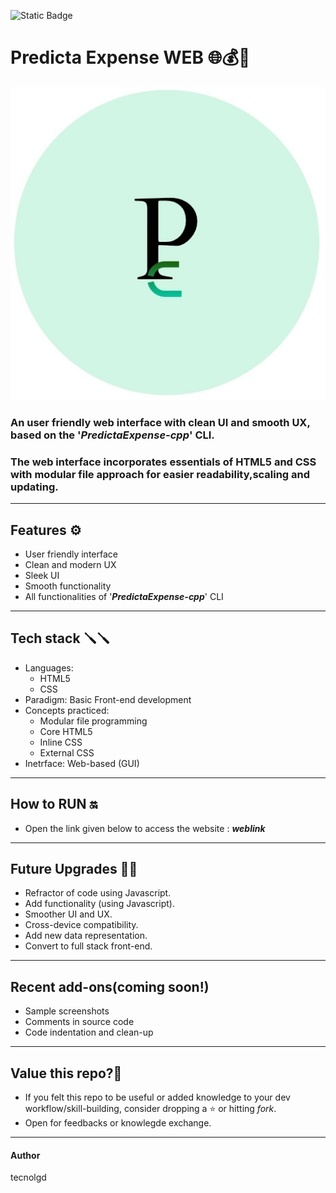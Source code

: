 ![Static Badge](https://img.shields.io/badge/Static-website-blue)

# Predicta Expense WEB 🌐💰🔮 
 ![Sample Output](logo.png)
 
### An user friendly web interface with clean UI and smooth UX, based on the '***PredictaExpense-cpp***' CLI.
### The web interface incorporates essentials of HTML5 and CSS with modular file approach for easier readability,scaling and updating.
---
## Features ⚙️
* User friendly interface
* Clean and modern UX
* Sleek UI
* Smooth functionality
* All functionalities of '***PredictaExpense-cpp***' CLI
---
## Tech stack 🪛🪛
* Languages:
  * HTML5
  * CSS
* Paradigm:
  Basic Front-end development
* Concepts practiced:
     * Modular file programming
     * Core HTML5
     * Inline CSS
     * External CSS
* Inetrface:
  Web-based (GUI)
      
---
## How to RUN 🔛
* Open the link given below to access the website :
      ***weblink***

  
---
## Future Upgrades  🚀🚀
* Refractor of code using Javascript.
* Add functionality (using Javascript).
* Smoother UI and UX.
* Cross-device compatibility.
* Add new data representation.
* Convert to full stack front-end.
---
## Recent add-ons(coming soon!)
* Sample screenshots
* Comments in source code
* Code indentation and clean-up
---
## Value this repo?💫     
* If you felt this repo to be useful or added knowledge to your dev workflow/skill-building, consider dropping a ⭐️ or hitting *fork*.
* Open for feedbacks or knowlegde exchange.
---
#### Author   
  tecnolgd






